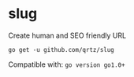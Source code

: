 slug
====

Create human and SEO friendly URL


`go get -u github.com/qrtz/slug` 

Compatible with: `go version go1.0+`